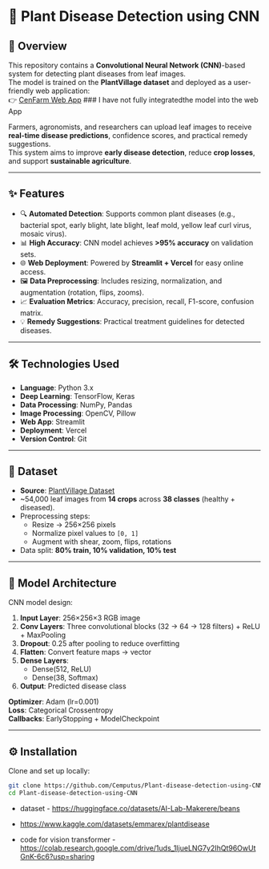 # 🌱 Plant Disease Detection using CNN

## 📌 Overview
This repository contains a **Convolutional Neural Network (CNN)**-based system for detecting plant diseases from leaf images.  
The model is trained on the **PlantVillage dataset** and deployed as a user-friendly web application:  
👉 [CenFarm Web App](https://cenfarm.vercel.app/)   ### I have not fully integratedthe model into the web App


Farmers, agronomists, and researchers can upload leaf images to receive **real-time disease predictions**, confidence scores, and practical remedy suggestions.  
This system aims to improve **early disease detection**, reduce **crop losses**, and support **sustainable agriculture**.

---

## ✨ Features
- 🔍 **Automated Detection**: Supports common plant diseases (e.g., bacterial spot, early blight, late blight, leaf mold, yellow leaf curl virus, mosaic virus).  
- 📊 **High Accuracy**: CNN model achieves **>95% accuracy** on validation sets.  
- 🌐 **Web Deployment**: Powered by **Streamlit + Vercel** for easy online access.  
- 🖼️ **Data Preprocessing**: Includes resizing, normalization, and augmentation (rotation, flips, zooms).  
- 📈 **Evaluation Metrics**: Accuracy, precision, recall, F1-score, confusion matrix.  
- 💡 **Remedy Suggestions**: Practical treatment guidelines for detected diseases.  

---

## 🛠️ Technologies Used
- **Language**: Python 3.x  
- **Deep Learning**: TensorFlow, Keras  
- **Data Processing**: NumPy, Pandas  
- **Image Processing**: OpenCV, Pillow  
- **Web App**: Streamlit  
- **Deployment**: Vercel  
- **Version Control**: Git  

---

## 📂 Dataset
- **Source**: [PlantVillage Dataset](https://www.kaggle.com/datasets/arjuntejaswi/plant-village)  
- ~54,000 leaf images from **14 crops** across **38 classes** (healthy + diseased).  
- Preprocessing steps:
  - Resize → 256×256 pixels  
  - Normalize pixel values to `[0, 1]`  
  - Augment with shear, zoom, flips, rotations  
- Data split: **80% train, 10% validation, 10% test**  

---

## 🧠 Model Architecture
CNN model design:
1. **Input Layer**: 256×256×3 RGB image  
2. **Conv Layers**: Three convolutional blocks (32 → 64 → 128 filters) + ReLU + MaxPooling  
3. **Dropout**: 0.25 after pooling to reduce overfitting  
4. **Flatten**: Convert feature maps → vector  
5. **Dense Layers**:  
   - Dense(512, ReLU)  
   - Dense(38, Softmax)  
6. **Output**: Predicted disease class  

**Optimizer**: Adam (lr=0.001)  
**Loss**: Categorical Crossentropy  
**Callbacks**: EarlyStopping + ModelCheckpoint  

---

## ⚙️ Installation

Clone and set up locally:

```bash
git clone https://github.com/Cemputus/Plant-disease-detection-using-CNN.git
cd Plant-disease-detection-using-CNN
```

- dataset - https://huggingface.co/datasets/AI-Lab-Makerere/beans
- https://www.kaggle.com/datasets/emmarex/plantdisease

- code for vision transformer - https://colab.research.google.com/drive/1uds_1IjueLNG7y2IhQt96OwUtGnK-6c6?usp=sharing
